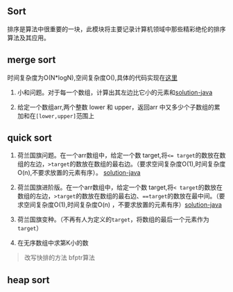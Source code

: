 ## Sort

排序是算法中很重要的一块，此模块将主要记录计算机领域中那些精彩绝伦的排序算法及其应用。

## merge sort

时间复杂度为O(N*logN),空间复杂度O(),具体的代码实现在[这里](src/main/java/com/pineapple/MergeSort.java)

1. 小和问题。对于每一个数组，计算出其左边比它小的元素和[solution-java]()

2. 给定一个数组arr,两个整数 lower 和 upper，返回arr 中又多少个子数组的累加和在`[lower,upper]`范围上

## quick sort

1. 荷兰国旗问题。在一个arr数组中，给定一个数 target,将`<= target`的数放在数组的左边，`>target`的数放在数组的最右边。（要求空间复杂度O(1),时间复杂度O(n),不要求放置的元素有序）。
   [solution-java](src/test/java/com/pineapple/DutchFlagSolutionTest.java)


2. 荷兰国旗进阶版。在一个arr数组中，给定一个数 target,将`< target`的数放在数组的左边，`>target`的数放在数组的最右边、`==target`的数放在最中间。（要求空间复杂度O(1),时间复杂度O(n)
   ，不要求放置的元素有序）[solution-java](src/test/java/com/pineapple/DutchFlagSolutionTest.java)


3. 荷兰国旗变种。（不再有人为定义的`target`，将数组的最后一个元素作为`target`）

4. 在无序数组中求第K小的数

> 改写快排的方法
> bfptr算法
>

## heap sort
